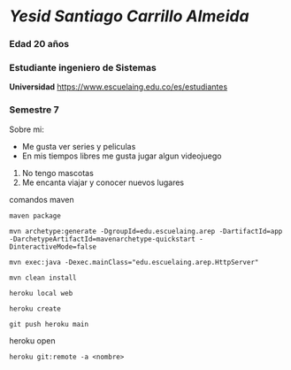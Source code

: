 # *Yesid Santiago Carrillo Almeida*
### Edad 20 años
### **Estudiante ingeniero de Sistemas**
**Universidad** <https://www.escuelaing.edu.co/es/estudiantes>
### Semestre 7
Sobre mi:
* Me gusta ver series y peliculas
* En mis tiempos libres me gusta jugar algun videojuego
1. No tengo mascotas
2. Me encanta viajar y conocer nuevos lugares

comandos maven

```
maven package
```

```
mvn archetype:generate -DgroupId=edu.escuelaing.arep -DartifactId=app -DarchetypeArtifactId=mavenarchetype-quickstart -DinteractiveMode=false
```

```
mvn exec:java -Dexec.mainClass="edu.escuelaing.arep.HttpServer"
```

```
mvn clean install
```

```
heroku local web
```

```
heroku create
```

```
git push heroku main
```
heroku open

```
heroku git:remote -a <nombre>
```
